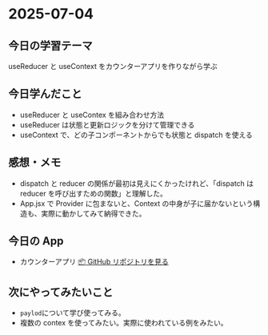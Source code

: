 # 2025-07-04

## 今日の学習テーマ

useReducer と useContext をカウンターアプリを作りながら学ぶ

## 今日学んだこと

- useReducer と useContex を組み合わせ方法
- useReducer は状態と更新ロジックを分けて管理できる
- useContext で、どの子コンポーネントからでも状態と dispatch を使える

## 感想・メモ

- dispatch と reducer の関係が最初は見えにくかったけれど、「dispatch は reducer を呼び出すための関数」と理解した。
- App.jsx で Provider に包まないと、Context の中身が子に届かないという構造も、実際に動かしてみて納得できた。

## 今日の App

- カウンターアプリ
  [📦 GitHub リポジトリを見る](https://github.com/tmmishii/React-learning-path.git/mini-apps/counter-app)

## 次にやってみたいこと

- `paylod`について学び使ってみる。
- 複数の contex を使ってみたい。実際に使われている例をみたい。
